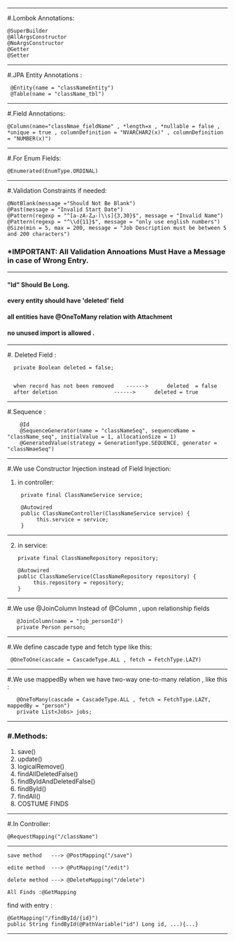 
-----------------------
#.Lombok Annotations:

	@SuperBuilder
	@AllArgsConstructor
	@NoArgsConstructor
	@Getter
	@Setter
	

-----------------------
     
#.JPA Entity Annotations :

     @Entity(name = "classNameEntity")
     @Table(name = "className_tbl")
-----------------------

#.Field Annotations:

    @Column(name="classNmae_fieldName" , *length=x , *nullable = false , *unique = true , columnDefinition = "NVARCHAR2(x)" , columnDefinition = "NUMBER(x)")


-----------------------
#.For Enum Fields:

    @Enumerated(EnumType.ORDINAL)
-----------------------
#.Validation Constraints if needed:

	@NotBlank(message ="Should Not Be Blank")
	@Past(message = "Invalid Start Date")
   	@Pattern(regexp = "^[a-zA-Zآ-ی\\s]{3,30}$", message = "Invalid Name")
	@Pattern(regexp = "^\\d{11}$", message = "only use english numbers")
	@Size(min = 5, max = 200, message = "Job Description must be between 5 and 200 characters")


### *IMPORTANT: All Validation Annoations Must Have a Message in case of Wrong Entry.

-----------------------
#### "Id" Should Be Long.
#### every entity should have 'deleted' field
#### all entities have @OneToMany relation with Attachment
#### no unused import  is allowed .

-----------------------
#. Deleted Field :
         
      private Boolean deleted = false;


      when record has not been removed    ------>      deleted  = false 
      after deletion 	              ------>      deleted = true


-----------------------

#.Sequence :

    	@Id
    	@SequenceGenerator(name = "classNameSeq", sequenceName = "className_seq", initialValue = 1, allocationSize = 1)
    	@GeneratedValue(strategy = GenerationType.SEQUENCE, generator = "classNmaeSeq")

-----------------------


#.We use Constructor Injection instead of Field Injection:

1. in controller:

        private final ClassNameService service;

        @Autowired
        public ClassNameController(ClassNameService service) {
             this.service = service;
        }

**********
2. in service:

       private final ClassNameRepository repository;

       @Autowired
       public ClassNameService(ClassNameRepository repository) {
            this.repository = repository;
       }



-----------------------
#.We use @JoinColumn Instead of @Column , upon relationship fields


       @JoinColumn(name = "job_personId")
       private Person person;

-----------------------
#.We define cascade type and fetch type like this:
    

     @OneToOne(cascade = CascadeType.ALL , fetch = FetchType.LAZY)

-----------------------

#.We use mappedBy when we have two-way one-to-many relation , like this :


       @OneToMany(cascade = CascadeType.ALL , fetch = FetchType.LAZY, mappedBy = "person")
       private List<Jobs> jobs;


-----------------------
### #.Methods:
1. save()
2. update()
3. logicalRemove()
4. findAllDeletedFalse()
5. findByIdAndDeletedFalse()
6. findById()
7. findAll()
8. COSTUME FINDS

-----------------------
#.In Controller:


    @RequestMapping("/className")

-----------------------

    save method   ---> @PostMapping("/save")

    edite method  ---> @PutMapping("/edit")

    delete method ---> @DeleteMapping("/delete")

    All Finds :@GetMapping


find with entry :

    @GetMapping("/findById/{id}")
    public String findById(@PathVariable("id") Long id, ...){...}

-----------------------

